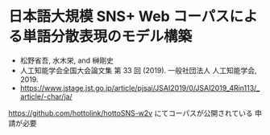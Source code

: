 # 日本語大規模 SNS+ Web コーパスによる単語分散表現のモデル構築

- 松野省吾, 水木栄, and 榊剛史
- 人工知能学会全国大会論文集 第 33 回 (2019). 一般社団法人 人工知能学会, 2019.
- https://www.jstage.jst.go.jp/article/pjsai/JSAI2019/0/JSAI2019_4Rin113/_article/-char/ja/

https://github.com/hottolink/hottoSNS-w2v にてコーパスが公開されている
申請が必要
